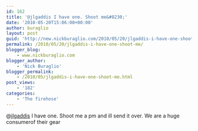 ```yaml
---
id: 162
title: '@jlgaddis I have one. Shoot me&#8230;'
date: '2010-05-20T15:06:00+00:00'
author: buraglio
layout: post
guid: 'http://new.nickburaglio.com/2010/05/20/jlgaddis-i-have-one-shoot-me/'
permalink: /2010/05/20/jlgaddis-i-have-one-shoot-me/
blogger_blog:
    - www.nickburaglio.com
blogger_author:
    - 'Nick Buraglio'
blogger_permalink:
    - /2010/05/jlgaddis-i-have-one-shoot-me.html
post_views:
    - '182'
categories:
    - 'The firehose'
---
```


@[jlgaddis](http://twitter.com/jlgaddis) I have one. Shoot me a pm and ill send it over. We are a huge consumerof their gear